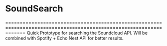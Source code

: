 # SoundSearch
===================================================================================================================
Quick Prototype for searching the Soundcloud API. Will be combined with Spotify + Echo Nest API for better results.
